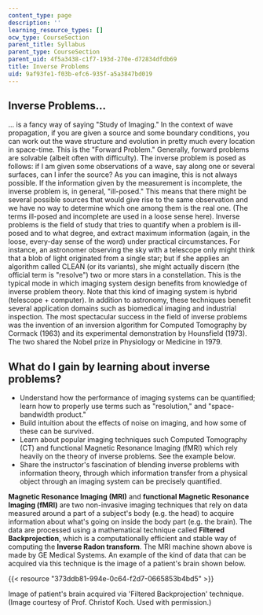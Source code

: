 ```yaml
---
content_type: page
description: ''
learning_resource_types: []
ocw_type: CourseSection
parent_title: Syllabus
parent_type: CourseSection
parent_uid: 4f5a3438-c1f7-193d-270e-d72834dfdb69
title: Inverse Problems
uid: 9af93fe1-f03b-efc6-935f-a5a3847bd019
---
```


Inverse Problems...
-------------------

... is a fancy way of saying "Study of Imaging." In the context of wave propagation, if you are given a source and some boundary conditions, you can work out the wave structure and evolution in pretty much every location in space-time. This is the "Forward Problem." Generally, forward problems are solvable (albeit often with difficulty). The inverse problem is posed as follows: if I am given some observations of a wave, say along one or several surfaces, can I infer the source? As you can imagine, this is not always possible. If the information given by the measurement is incomplete, the inverse problem is, in general, "ill-posed." This means that there might be several possible sources that would give rise to the same observation and we have no way to determine which one among them is the real one. (The terms ill-posed and incomplete are used in a loose sense here). Inverse problems is the field of study that tries to quantify when a problem is ill-posed and to what degree, and extract maximum information (again, in the loose, every-day sense of the word) under practical circumstances. For instance, an astronomer observing the sky with a telescope only might think that a blob of light originated from a single star; but if she applies an algorithm called CLEAN (or its variants), she might actually discern (the official term is "resolve") two or more stars in a constellation. This is the typical mode in which imaging system design benefits from knowledge of inverse problem theory. Note that this kind of imaging system is hybrid (telescope + computer). In addition to astronomy, these techniques benefit several application domains such as biomedical imaging and industrial inspection. The most spectacular success in the field of inverse problems was the invention of an inversion algorithm for Computed Tomography by Cormack (1963) and its experimental demonstration by Hounsfield (1973). The two shared the Nobel prize in Physiology or Medicine in 1979.

What do I gain by learning about inverse problems?
--------------------------------------------------

*   Understand how the performance of imaging systems can be quantified; learn how to properly use terms such as "resolution," and "space-bandwidth product."
*   Build intuition about the effects of noise on imaging, and how some of these can be survived.
*   Learn about popular imaging techniques such Computed Tomography (CT) and functional Magnetic Resonance Imaging (fMRI) which rely heavily on the theory of inverse problems. See the example below.
*   Share the instructor's fascination of blending inverse problems with information theory, through which information transfer from a physical object through an imaging system can be precisely quantified.

**Magnetic Resonance Imaging (MRI)** and **functional Magnetic Resonance Imaging (fMRI)** are two non-invasive imaging techniques that rely on data measured around a part of a subject's body (e.g. the head) to acquire information about what's going on inside the body part (e.g. the brain). The data are processed using a mathematical technique called **Filtered Backprojection**, which is a computationally efficient and stable way of computing the **Inverse Radon transform**. The MRI machine shown above is made by GE Medical Systems. An example of the kind of data that can be acquired via this technique is the image of a patient's brain shown below.

{{< resource "373ddb81-994e-0c64-f2d7-0665853b4bd5" >}}

Image of patient's brain acquired via 'Filtered Backprojection' technique. (Image courtesy of Prof. Christof Koch. Used with permission.)